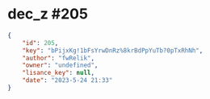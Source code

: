 
# dec_z #205
                
```JSON
{
    "id": 205,
    "key": "bPijxKg!1bFsYrwDnRz%8krBdPpYuTb?0pTxRhNh",
    "author": "fwRelik",
    "owner": "undefined",
    "lisance_key": null,
    "date": "2023-5-24 21:33"
}
```
    